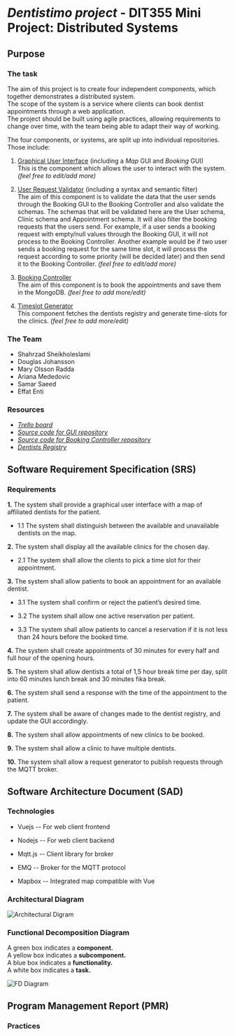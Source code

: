 
# ***Dentistimo project* - DIT355 Mini Project: Distributed Systems**
## Purpose
### The task

The aim of this project is to create four independent components, which together demonstrates a distributed system.  
The scope of the system is a service where clients can book dentist appointments through a web application.  
The project should be built using agile practices, allowing requirements to change over time, with the team being able to adapt their way of working. 

The four components, or systems, are split up into individual repositories. Those include:

1. [Graphical User Interface](https://git.chalmers.se/courses/dit355/2020/group-8/GUI) (including a *Map* GUI and *Booking* GUI)   
   This is the component which allows the user to interact with the system. _(feel free to edit/add more)_   

2. [User Request Validator](https://git.chalmers.se/courses/dit355/2020/group-8/UserRequestValidator) (including a syntax and semantic filter)   
   The aim of this component is to validate the data that the user sends through the Booking GUI to the Booking Controller and also validate the schemas. The schemas that will be validated here are the User schema, Clinic schema and Appointment schema.
It will also filter the booking requests that the users send. For example, if a user sends a booking request with empty/null values through the Booking GUI, it will not process to the Booking Controller. Another example would be if two user sends a booking request for the same time slot, it will process the request according to some priority (will be decided later) and then send it to the Booking Controller. _(feel free to edit/add more)_   
3. [Booking Controller](https://git.chalmers.se/courses/dit355/2020/group-8/booking-controller)   
   The aim of this component is to book the appointments and save them in the MongoDB. _(feel free to add more/edit)_   


4. [Timeslot Generator](https://git.chalmers.se/courses/dit355/2020/group-8/timeslot-generator)   
   This component fetches the dentists registry and generate time-slots for the clinics. _(feel free to add more/edit)_   

### The Team

- Shahrzad Sheikholeslami 
- Douglas Johansson
- Mary Olsson Radda
- Ariana Mededovic
- Samar Saeed
- Effat Enti

### Resources
- [_Trello board_](https://trello.com/b/K9fOSQZ5)
- [_Source code for GUI repository_](https://git.chalmers.se/courses/dit355/2020/group-8/GUI)
- [_Source code for Booking Controller repository_](https://git.chalmers.se/courses/dit355/2020/group-8/booking-controller)
- [_Dentists Registry_](https://raw.githubusercontent.com/feldob/dit355_2020/master/dentists.json)

## Software Requirement Specification (SRS)
### Requirements

**1.** The system shall provide a graphical user interface with a map of affiliated dentists for the patient.

  * 1.1 The system shall distinguish between the available and unavailable dentists on the map. 

**2.** The system shall display all the available clinics for the chosen day. 

  * 2.1 The system shall allow the clients to pick a time slot for their appointment. 

**3.** The system shall allow patients to book an appointment for an available dentist.

  * 3.1 The system shall confirm or reject the patient’s desired time.

  * 3.2 The system shall allow one active reservation per patient.

  * 3.3 The system shall allow patients to cancel a reservation if it is not less than 24 hours before the booked time.

**4.** The system shall create appointments of 30 minutes for every half and full hour of the opening hours. 

**5.** The system shall allow dentists a total of 1,5 hour break time per day, split into 60 minutes lunch break and 30 minutes fika break.

**6.** The system shall send a response with the time of the appointment to the patient.

**7.** The system shall be aware of changes made to the dentist registry, and update the GUI accordingly. 

**8.** The system shall allow appointments of new clinics to be booked.

**9.** The system shall allow a clinic to have multiple dentists.

**10.** The system shall allow a request generator to publish requests through the MQTT broker.


## Software Architecture Document (SAD)

### Technologies

* Vuejs -- For web client frontend

* Nodejs -- For web client backend

* Mqtt.js -- Client library for broker

* EMQ  -- Broker for the MQTT protocol 

* Mapbox -- Integrated map compatible with Vue



### Architectural Diagram

![Architectural Digram](./images/Architectural_diagram.png)




### Functional Decomposition Diagram
A green box indicates a **component.**\
A yellow box indicates a **subcomponent.**\
A blue box indicates a **functionality.**\
A white box indicates a **task.**

![FD Diagram](./images/FD_diagram_update.png)

## Program Management Report (PMR)

### **Practices**
